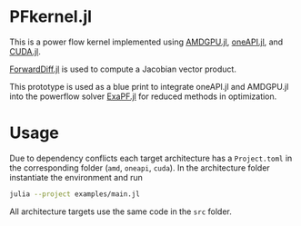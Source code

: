 # PFkernel.jl
This is a power flow kernel implemented using [AMDGPU.jl](https://github.com/JuliaGPU/AMDGPU.jl), [oneAPI.jl](https://github.com/JuliaGPU/oneAPI.jl), and [CUDA.jl](https://github.com/JuliaGPU/CUDA.jl).

[ForwardDiff.jl](https://github.com/JuliaDiff/ForwardDiff.jl) is used to compute a Jacobian vector product.

This prototype is used as a blue print to integrate oneAPI.jl and AMDGPU.jl into the powerflow solver [ExaPF.jl](https://github.com/exanauts/ExaPF.jl) for reduced methods in optimization.

# Usage
Due to dependency conflicts each target architecture has a `Project.toml` in the corresponding folder (`amd`, `oneapi`, `cuda`). In the architecture folder instantiate the environment and run

```bash
julia --project examples/main.jl
```

All architecture targets use the same code in the `src` folder.
